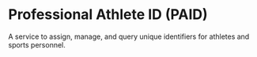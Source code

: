 # Professional Athlete ID (PAID)

A service to assign, manage, and query unique identifiers for athletes and
sports personnel.

